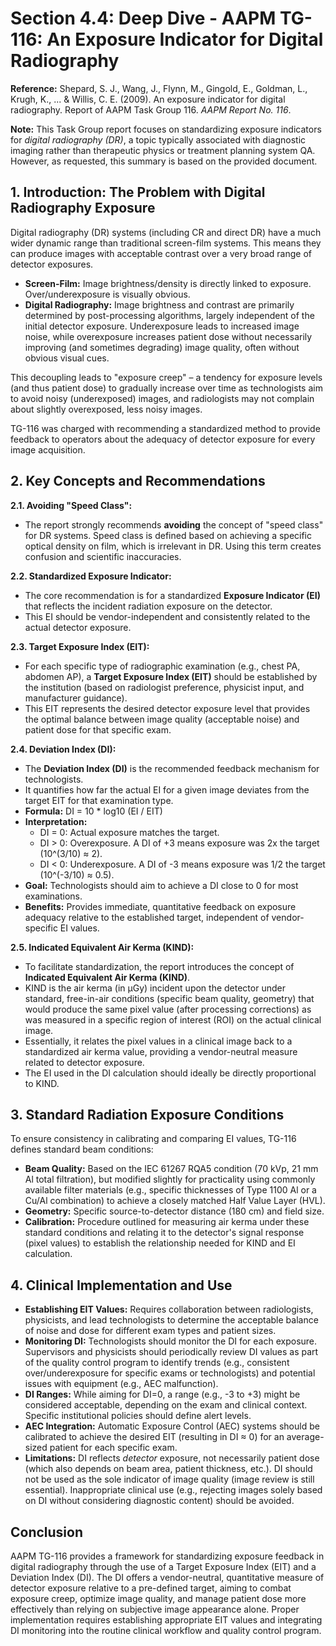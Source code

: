 # Section 4.4: Deep Dive - AAPM TG-116: An Exposure Indicator for Digital Radiography

**Reference:** Shepard, S. J., Wang, J., Flynn, M., Gingold, E., Goldman, L., Krugh, K., ... & Willis, C. E. (2009). An exposure indicator for digital radiography. Report of AAPM Task Group 116. *AAPM Report No. 116*.

**Note:** This Task Group report focuses on standardizing exposure indicators for *digital radiography (DR)*, a topic typically associated with diagnostic imaging rather than therapeutic physics or treatment planning system QA. However, as requested, this summary is based on the provided document.

## 1. Introduction: The Problem with Digital Radiography Exposure

Digital radiography (DR) systems (including CR and direct DR) have a much wider dynamic range than traditional screen-film systems. This means they can produce images with acceptable contrast over a very broad range of detector exposures.

- **Screen-Film:** Image brightness/density is directly linked to exposure. Over/underexposure is visually obvious.
- **Digital Radiography:** Image brightness and contrast are primarily determined by post-processing algorithms, largely independent of the initial detector exposure. Underexposure leads to increased image noise, while overexposure increases patient dose without necessarily improving (and sometimes degrading) image quality, often without obvious visual cues.

This decoupling leads to "exposure creep" – a tendency for exposure levels (and thus patient dose) to gradually increase over time as technologists aim to avoid noisy (underexposed) images, and radiologists may not complain about slightly overexposed, less noisy images.

TG-116 was charged with recommending a standardized method to provide feedback to operators about the adequacy of detector exposure for every image acquisition.

## 2. Key Concepts and Recommendations

**2.1. Avoiding "Speed Class":**
- The report strongly recommends **avoiding** the concept of "speed class" for DR systems. Speed class is defined based on achieving a specific optical density on film, which is irrelevant in DR. Using this term creates confusion and scientific inaccuracies.

**2.2. Standardized Exposure Indicator:**
- The core recommendation is for a standardized **Exposure Indicator (EI)** that reflects the incident radiation exposure on the detector.
- This EI should be vendor-independent and consistently related to the actual detector exposure.

**2.3. Target Exposure Index (EIT):**
- For each specific type of radiographic examination (e.g., chest PA, abdomen AP), a **Target Exposure Index (EIT)** should be established by the institution (based on radiologist preference, physicist input, and manufacturer guidance).
- This EIT represents the desired detector exposure level that provides the optimal balance between image quality (acceptable noise) and patient dose for that specific exam.

**2.4. Deviation Index (DI):**
- The **Deviation Index (DI)** is the recommended feedback mechanism for technologists.
- It quantifies how far the actual EI for a given image deviates from the target EIT for that examination type.
- **Formula:** DI = 10 * log10 (EI / EIT)
- **Interpretation:**
    - DI = 0: Actual exposure matches the target.
    - DI > 0: Overexposure. A DI of +3 means exposure was 2x the target (10^(3/10) ≈ 2).
    - DI < 0: Underexposure. A DI of -3 means exposure was 1/2 the target (10^(-3/10) ≈ 0.5).
- **Goal:** Technologists should aim to achieve a DI close to 0 for most examinations.
- **Benefits:** Provides immediate, quantitative feedback on exposure adequacy relative to the established target, independent of vendor-specific EI values.

**2.5. Indicated Equivalent Air Kerma (KIND):**
- To facilitate standardization, the report introduces the concept of **Indicated Equivalent Air Kerma (KIND)**.
- KIND is the air kerma (in μGy) incident upon the detector under standard, free-in-air conditions (specific beam quality, geometry) that would produce the same pixel value (after processing corrections) as was measured in a specific region of interest (ROI) on the actual clinical image.
- Essentially, it relates the pixel values in a clinical image back to a standardized air kerma value, providing a vendor-neutral measure related to detector exposure.
- The EI used in the DI calculation should ideally be directly proportional to KIND.

## 3. Standard Radiation Exposure Conditions

To ensure consistency in calibrating and comparing EI values, TG-116 defines standard beam conditions:
- **Beam Quality:** Based on the IEC 61267 RQA5 condition (70 kVp, 21 mm Al total filtration), but modified slightly for practicality using commonly available filter materials (e.g., specific thicknesses of Type 1100 Al or a Cu/Al combination) to achieve a closely matched Half Value Layer (HVL).
- **Geometry:** Specific source-to-detector distance (180 cm) and field size.
- **Calibration:** Procedure outlined for measuring air kerma under these standard conditions and relating it to the detector's signal response (pixel values) to establish the relationship needed for KIND and EI calculation.

## 4. Clinical Implementation and Use

- **Establishing EIT Values:** Requires collaboration between radiologists, physicists, and lead technologists to determine the acceptable balance of noise and dose for different exam types and patient sizes.
- **Monitoring DI:** Technologists should monitor the DI for each exposure. Supervisors and physicists should periodically review DI values as part of the quality control program to identify trends (e.g., consistent over/underexposure for specific exams or technologists) and potential issues with equipment (e.g., AEC malfunction).
- **DI Ranges:** While aiming for DI=0, a range (e.g., -3 to +3) might be considered acceptable, depending on the exam and clinical context. Specific institutional policies should define alert levels.
- **AEC Integration:** Automatic Exposure Control (AEC) systems should be calibrated to achieve the desired EIT (resulting in DI ≈ 0) for an average-sized patient for each specific exam.
- **Limitations:** DI reflects *detector* exposure, not necessarily patient dose (which also depends on beam area, patient thickness, etc.). DI should not be used as the sole indicator of image quality (image review is still essential). Inappropriate clinical use (e.g., rejecting images solely based on DI without considering diagnostic content) should be avoided.

## Conclusion

AAPM TG-116 provides a framework for standardizing exposure feedback in digital radiography through the use of a Target Exposure Index (EIT) and a Deviation Index (DI). The DI offers a vendor-neutral, quantitative measure of detector exposure relative to a pre-defined target, aiming to combat exposure creep, optimize image quality, and manage patient dose more effectively than relying on subjective image appearance alone. Proper implementation requires establishing appropriate EIT values and integrating DI monitoring into the routine clinical workflow and quality control program.


